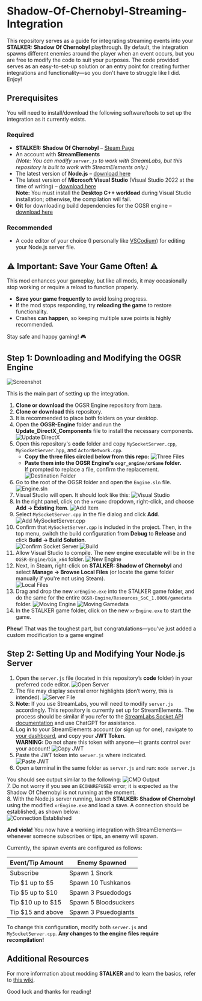 # Shadow-Of-Chernobyl-Streaming-Integration

This repository serves as a guide for integrating streaming events into your **STALKER: Shadow Of Chernobyl** playthrough. By default, the integration spawns different enemies around the player when an event occurs, but you are free to modify the code to suit your purposes. The code provided serves as an easy-to-set-up solution or an entry point for creating further integrations and functionality—so you don't have to struggle like I did. Enjoy!

## Prerequisites

You will need to install/download the following software/tools to set up the integration as it currently exists.

### Required
- **STALKER: Shadow Of Chernobyl** – [Steam Page](https://store.steampowered.com/app/4500/STALKER_Shadow_of_Chernobyl/)
- An account with **StreamElements**  
  *(Note: You can modify `server.js` to work with StreamLabs, but this repository is built to work with StreamElements only.)*
- The latest version of **Node.js** – [download here](https://nodejs.org/en/download)
- The latest version of **Microsoft Visual Studio** (Visual Studio 2022 at the time of writing) – [download here](https://visualstudio.microsoft.com/)  
  **Note:** You must install the **Desktop C++ workload** during Visual Studio installation; otherwise, the compilation will fail.
- **Git** for downloading build dependencies for the OGSR engine – [download here](https://git-scm.com/downloads)

### Recommended
- A code editor of your choice (I personally like [VSCodium](https://vscodium.com/)) for editing your Node.js server file.


## ⚠ Important: Save Your Game Often! ⚠

This mod enhances your gameplay, but like all mods, it may occasionally stop working or require a reload to function properly.  

- **Save your game frequently** to avoid losing progress.  
- If the mod stops responding, try **reloading the game** to restore functionality.  
- Crashes **can happen**, so keeping multiple save points is highly recommended.  

Stay safe and happy gaming! 🎮  

## Step 1: Downloading and Modifying the OGSR Engine

![Screenshot](images/Screenshot%202025-02-06%20081523.png)

This is the main part of setting up the integration.

1. **Clone or download** the OGSR Engine repository from [here](https://github.com/OGSR/OGSR-Engine).
2. **Clone or download** this repository.
3. It is recommended to place both folders on your desktop.
4. Open the **OGSR-Engine** folder and run the **Update_DirectX_Components** file to install the necessary components.
   ![Update DirectX](images/update_directx.png)
5. Open this repository's **code** folder and copy `MySocketServer.cpp`, `MySocketServer.hpp`, and `ActorNetwork.cpp`.
   - **Copy the three files circled below from this repo:**
     ![Three Files](images/three_files.png)
   - **Paste them into the OGSR Engine's `osgr_engine/xrGame` folder.**  
     If prompted to replace a file, confirm the replacement.
     ![Destination Folder](images/Destination%20folder.png)
6. Go to the root of the OGSR folder and open the `Engine.sln` file.
   ![Engine.sln](images/engine.sln.png)
7. Visual Studio will open. It should look like this:
   ![Visual Studio](images/visual%20studio%201.png)
8. In the right panel, click on the `xrGame` dropdown, right-click, and choose **Add → Existing Item**.
   ![Add Item](images/add%20item.png)
9. Select `MySocketServer.cpp` in the file dialog and click **Add**.
   ![Add MySocketServer.cpp](images/Add%20MySocketServer.cpp.png)
10. Confirm that `MySocketServer.cpp` is included in the project. Then, in the top menu, switch the build configuration from **Debug** to **Release** and click **Build → Build Solution**.
    </br>
    ![Confirm Socket Server](images/Confirming%20my%20socket%20server.png)
    ![Build](images/build.png)
12. Allow Visual Studio to compile. The new engine executable will be in the `OGSR-Engine/bin_x64` folder.
    ![New Engine](images/NewEngine.png)
13. Next, in Steam, right-click on **STALKER: Shadow of Chernobyl** and select **Manage → Browse Local Files** (or locate the game folder manually if you're not using Steam).
    </br>
    ![Local Files](images/local_files.png)
14. Drag and drop the new `xrEngine.exe` into the STALKER game folder, and do the same for the entire `OGSR-Engine/Resources_SoC_1.0006/gamedata` folder.
    ![Moving Engine](images/moving_engine.png)
    ![Moving Gamedata](images/moving_gamedata.png)
15. In the STALKER game folder, click on the new `xrEngine.exe` to start the game.

**Phew!** That was the toughest part, but congratulations—you’ve just added a custom modification to a game engine!

## Step 2: Setting Up and Modifying Your Node.js Server

1. Open the `server.js` file (located in this repository’s **code** folder) in your preferred code editor.
   ![Open Server](images/open_server.png)
2. The file may display several error highlights (don’t worry, this is intended).
   ![Server File](images/server_file.png)
3. **Note:** If you use StreamLabs, you will need to modify `server.js` accordingly. This repository is currently set up for StreamElements. The process should be similar if you refer to the [StreamLabs Socket API documentation](https://dev.streamlabs.com/docs/socket-api) and use ChatGPT for assistance.
4. Log in to your StreamElements account (or sign up for one), navigate to [your dashboard](https://streamelements.com/dashboard/account/channels), and copy your **JWT Token**.  
   **WARNING:** Do not share this token with anyone—it grants control over your account!
   ![Copy JWT](images/copy_jwt.png)
5. Paste the JWT token into `server.js` where indicated.
   <br/>
   ![Paste JWT](images/paste%20jwt%20here.png)
7. Open a terminal in the same folder as `server.js` and run: `node server.js`

You should see output similar to the following:
![CMD Output](images/cmd_output.png)
<br/>
7. Do not worry if you see an `ECONNREFUSED` error; it is expected as the Shadow Of Chernobyl is not running at the moment. <br/>
8. With the Node.js server running, launch **STALKER: Shadow of Chernobyl** using the modified `xrEngine.exe` and load a save. A connection should be established, as shown below: <br/>
![Connection Established](images/connection_established.png)

**And viola!** You now have a working integration with StreamElements—whenever someone subscribes or tips, an enemy will spawn.

Currently, the spawn events are configured as follows:

| Event/Tip Amount   | Enemy Spawned        |
|--------------------|----------------------|
| Subscribe          | Spawn 1 Snork        |
| Tip $1 up to $5    | Spawn 10 Tushkanos   |
| Tip $5 up to $10   | Spawn 3 Psuedodogs   |
| Tip $10 up to $15  | Spawn 5 Bloodsuckers |
| Tip $15 and above  | Spawn 3 Psuedogiants |

To change this configuration, modify both `server.js` and `MySocketServer.cpp`. **Any changes to the engine files require recompilation!**

## Additional Resources

For more information about modding **STALKER** and to learn the basics, refer to [this wiki](https://sdk.stalker-game.com/en/index.php?title=Your_first_modification).

Good luck and thanks for reading!

